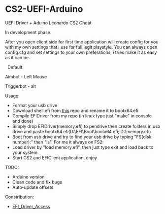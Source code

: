 # **CS2-UEFI-Arduino**

UEFI Driver + Aduino Leonardo CS2 Cheat

In development phase.

After you open client side for first time application will create config for you with my own settings that i use for full legit playstyle.
You can always open config.cfg and set settings to your own preferations, i tries make it as easy as it can be.


&nbsp;
Default:

Aimbot - Left Mouse

Triggerbot - alt
&nbsp;

Usage:
+ Format your usb drive
+ Download shell.efi from [this](https://github.com/tianocore/edk2-archive/blob/master/ShellBinPkg/UefiShell/X64/Shell.efi) repo and rename it to bootx64.efi
+ Compile EFIDriver from my repo (in linux type just "make" in console and done)
+ Simply drop EFIDriver(memory.efi) to pendrive then create folders in usb drive and paste bootx64.efi(D:\EFI\Boot\bootx64.efi; D:\memory.efi)
+ Boot from usb drive and try to find your usb drive by typing "FS(disk number):" then "ls". For me it always on FS2:
+ Load driver by "load memory.efi", then just type exit and load back to your system
+ Start CS2 and EFIClient application, enjoy


TODO:
+ Arduino version
+ Clean code and fix bugs
+ Auto-update offsets

Constribution:
+ [EFI_Driver_Access](https://github.com/TheCruZ/EFI_Driver_Access)
